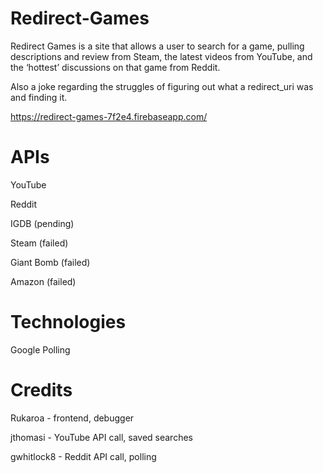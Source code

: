 # Redirect-Games

Redirect Games is a site that allows a user to search for a game, pulling descriptions and review from Steam, the latest videos from YouTube, and the ‘hottest’ discussions on that game from Reddit.

Also a joke regarding the struggles of figuring out what a redirect_uri was and finding it.

https://redirect-games-7f2e4.firebaseapp.com/

# APIs
YouTube

Reddit

IGDB (pending)

Steam (failed)

Giant Bomb (failed)

Amazon (failed)

# Technologies

Google Polling

# Credits
Rukaroa - frontend, debugger

jthomasi - YouTube API call, saved searches

gwhitlock8 - Reddit API call, polling
